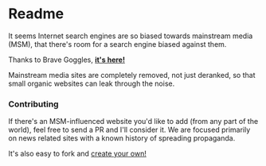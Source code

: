 # Readme

It seems Internet search engines are so biased towards mainstream media (MSM), that there's room for a search engine biased against them.

Thanks to Brave Goggles, [**it's here!**](https://search.brave.com/goggles?goggles_id=https%3A%2F%2Fraw.githubusercontent.com%2Ftaoeffect%2Fdiscard-msm%2Fmaster%2Fdiscard-msm.goggle)

Mainstream media sites are completely removed, not just deranked, so that small organic websites can leak through the noise.

### Contributing

If there's an MSM-influenced website you'd like to add (from any part of the world), feel free to send a PR and I'll consider it. We are focused primarily on news related sites with a known history of spreading propaganda.

It's also easy to fork and [create your own!](https://github.com/brave/goggles-quickstart)
